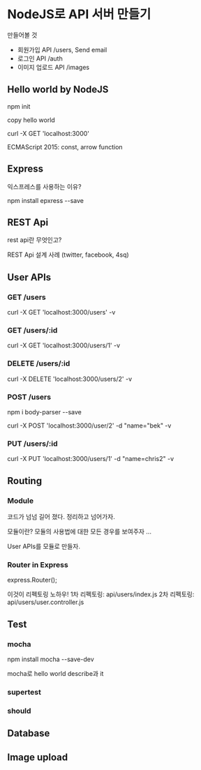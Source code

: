 NodeJS로 API 서버 만들기
=====================

만들어볼 것

* 회원가입 API /users, Send email
* 로그인 API /auth
* 이미지 업로드 API /images


## Hello world by NodeJS

npm init

copy hello world

curl -X GET 'localhost:3000'

ECMAScript 2015: const, arrow function


## Express

익스프레스를 사용하는 이유?

npm install epxress --save

## REST Api

rest api란 무엇인고?

REST Api 설계 사례 (twitter, facebook, 4sq)


## User APIs

### GET /users

curl -X GET 'localhost:3000/users' -v


### GET /users/:id

curl -X GET 'localhost:3000/users/1' -v


### DELETE /users/:id

curl -X DELETE 'localhost:3000/users/2' -v


### POST /users

npm i body-parser --save

curl -X POST 'localhost:3000/user/2' -d "name="bek" -v


### PUT /users/:id

curl -X PUT 'localhost:3000/users/1' -d "name=chris2" -v


## Routing

### Module

코드가 넘넘 길어 졌다. 정리하고 넘어가자.

모듈이란?
모듈의 사용법에 대한 모든 경우를 보여주자
...

User APIs를 모듈로 만들자.


### Router in Express

express.Router();

이것이 리펙토링 노하우!
1차 리펙토링: api/users/index.js
2차 리펙토링: api/users/user.controller.js


## Test


### mocha

npm install mocha --save-dev

mocha로 hello world
describe과 it


### supertest


### should


## Database


## Image upload

##  
